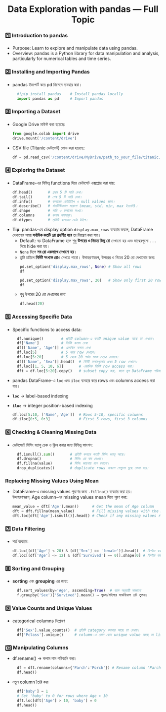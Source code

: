 <h1 align="center"> Data Exploration with pandas — Full Topic  </h1>

### 1️⃣ Introduction to pandas
- Purpose: Learn to explore and manipulate data using pandas.
- Overview: pandas is a Python library for data manipulation and analysis, particularly for numerical tables and time series.


### 2️⃣ Installing and Importing Pandas
- pandas ইমপোর্ট করে pd হিসেবে ব্যবহার করা।

  ```python
    #!pip install pandas    # Install pandas locally
    import pandas as pd     # Import pandas
    ``` 

### 3️⃣ Importing a Dataset
- Google Drive মাউন্ট করা হয়েছে:
  ```python
  from google.colab import drive
  drive.mount('/content/drive')
  ```
- CSV file (Titanic ডেটাসেট) লোড করা হয়েছে:
  ```python
  df = pd.read_csv('/content/drive/MyDrive/path_to_your_file/titanic.csv')
  ```
### 4️⃣ Exploring the Dataset
- DataFrame-এর বিভিন্ন functions দিয়ে ডেটাসেট এক্সপ্লোর করা যায়:
    ```python
    df.head()       # প্রথম 5 টি সারি দেখা।
    df.tail()       # শেষ 5 টি সারি দেখা।
    df.info()       # কলামের ডেটাটাইপ ও null values জানা।
    df.describe()   # স্ট্যাটিস্টিক্যাল সারাংশ (mean, std, min, max ইত্যাদি)।
    df.shape        # সারি ও কলামের সংখ্যা।
    df.columns      # কলাম নামসমূহ।
    df.dtypes       # প্রতিটি কলামের ডেটা টাইপ।
    ```
- **Tip**: pandas-এর display option `display.max_rows` ব্যবহার করলে, DataFrame দেখানোর সময় **সর্বাধিক কতটি রো প্রদর্শিত হবে** তা নিয়ন্ত্রণ করা যায়।  
  - Default: বড় DataFrame হলে শুধু **উপরের ও নিচের কিছু রো** দেখানো হয় এবং মাঝেরগুলো `...` দিয়ে hide করা হয়।  
  - `None` দিলে **সব রো একসাথে দেখানো হয়**।  
  - তুমি চাইলে **নির্দিষ্ট সংখ্যক রো**ও দেখতে পারো। উদাহরণস্বরূপ, উপরের ও নিচের 20 রো দেখানোর জন্য:
    ```python
    pd.set_option('display.max_rows', None) # Show all rows
    df

    pd.set_option('display.max_rows', 20)   # Show only first 20 rows
    df
    ```
  - শুধু উপরের 20 রো দেখানোর জন্য
    ```python
    df.head(20)
    ```

### 5️⃣ Accessing Specific Data
- Specific functions to access data:
  ```python
    df.nunique()        # প্রতিটি column-এ কতটি unique value আছে তা দেখাবে।
    df['Name']          # নির্দিষ্ট কলাম দেখা
    df[['Name', 'Age']] # একাধিক কলাম দেখা
    df.loc[5]           # 5 নম্বর row দেখাবে।
    df.loc[5:20]        # 5 থেকে 20 পর্যন্ত সমস্ত row দেখাবে।
    df[['Name', 'Sex']].head()  # নির্দিষ্ট কলামগুলোর প্রথম 5 row দেখাবে।
    df.loc[[1, 5, 10, 6]]       # একাধিক নির্দিষ্ট row access করা।
    dft = df.loc[5:20].copy()   # subset copy করা, যাতে মূল DataFrame পরিবর্তন না হয়।
  ```

- pandas DataFrame-এ `loc` এবং `iloc` ব্যবহার করে rows এবং columns access করা যায়।  
- **`loc`** → label-based indexing  
- **`iloc`** → integer position-based indexing 
  ```python
  df.loc[5:10, ['Name','Age']]  # Rows 5-10, specific columns
  df.iloc[0:5, 0:3]             # First 5 rows, first 3 columns
  ```

### 6️⃣ Checking & Cleaning Missing Data
- ডেটাসেটে মিসিং ভ্যালু চেক ও ক্লিন করার জন্য বিভিন্ন ফাংশন:
  ```python
    df.isnull().sum()       # প্রতিটি কলামে কতটি মিসিং ভ্যালু আছে।
    df.dropna()             # মিসিং রো বাদ দেওয়া।
    df.fillna(value)        # মিসিং জায়গায় মান বসানো।
    drop_duplicates()       # duplicate rows থাকলে সেগুলো মুছে ফেলা যায়।
  ```

### Replacing Missing Values Using Mean
- DataFrame-এ missing values পূরণের জন্য `.fillna()` ব্যবহার করা হয়।  
উদাহরণস্বরূপ, Age column-এর missing values mean দিয়ে পূরণ করা:
    ```python
    mean_value = dft['Age'].mean()      # Get the mean of Age column
    dft = dft.fillna(mean_value)        # Fill missing values with the mean
    dft.loc[dft['Age'].isnull()].head() # Check if any missing values remain in Age
    ```
### 7️⃣ Data Filtering
- শর্ত ব্যবহার:
    ```python
    df.loc[(df['Age'] < 20) & (df['Sex'] == 'female')].head()  # ফিল্টার করা মহিলা যাদের বয়স 20 এর কম
    df.loc[(df['Age'] <= 12) & (df['Survived'] == 0)].shape[0] # ফিল্টার করা 12 বছরের নিচের যাদের Survived = 0
    ```
### 8️⃣ Sorting and Grouping
- **sorting** এবং **grouping** এর জন্য:
  ```python
    df.sort_values(by='Age', ascending=True)  # বয়স অনুযায়ী সাজানো
    f.groupby('Sex')['Survived'].mean() → পুরুষ/মহিলার সার্ভাইভাল রেট তুলনা।
    ```


### 9️⃣ Value Counts and Unique Values
- categorical columns বিশ্লেষণ
  ```python
    df['Sex'].value_counts()  # প্রতিটি category কতবার আছে তা দেখায়।
    df['Pclass'].unique()     # column-এ কোন কোন unique value আছে তা list আকারে দেখায়।
  ```

### 🔟 Manipulating Columns
- df.rename() → কলাম নাম পরিবর্তন করা। 
  ```python
    df = dft.rename(columns={'Parch':'Porch'}) # Rename column 'Parch' to 'Porch'
    df.head()
  ```
- নতুন column তৈরি করা
  ```python
    df['baby'] = 1
    # Set 'baby' to 0 for rows where Age > 10
    dft.loc[dft['Age'] > 10, 'baby'] = 0
    df.head()
    ```